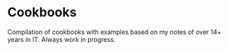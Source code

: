 # Cookbooks

Compilation of cookbooks with examples based on my notes of over 14+ years in IT.
Always work in progress.  


